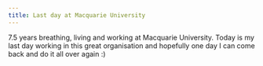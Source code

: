 ```yaml
---
title: Last day at Macquarie University
---
```


7.5 years breathing, living and working at Macquarie University. Today is my last day working in this great organisation and hopefully one day I can come back and do it all over again :)

